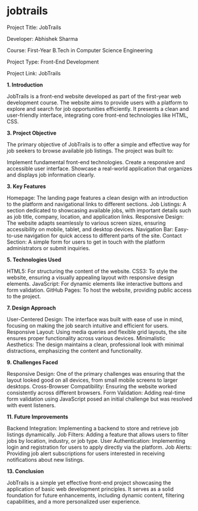 # jobtrails

Project Title: JobTrails

Developer: Abhishek Sharma

Course: First-Year B.Tech in Computer Science Engineering

Project Type: Front-End Development

Project Link: JobTrails



**1. Introduction**

JobTrails is a front-end website developed as part of the first-year web development course. The website aims to provide users with a platform to explore and search for job opportunities efficiently. It presents a clean and user-friendly interface, integrating core front-end technologies like HTML, CSS.


**3. Project Objective**

The primary objective of JobTrails is to offer a simple and effective way for job seekers to browse available job listings. The project was built to:

Implement fundamental front-end technologies.
Create a responsive and accessible user interface.
Showcase a real-world application that organizes and displays job information clearly.

**3. Key Features**

Homepage: The landing page features a clean design with an introduction to the platform and navigational links to different sections.
Job Listings: A section dedicated to showcasing available jobs, with important details such as job title, company, location, and application links.
Responsive Design: The website adapts seamlessly to various screen sizes, ensuring accessibility on mobile, tablet, and desktop devices.
Navigation Bar: Easy-to-use navigation for quick access to different parts of the site.
Contact Section: A simple form for users to get in touch with the platform administrators or submit inquiries.

**5. Technologies Used**

HTML5: For structuring the content of the website.
CSS3: To style the website, ensuring a visually appealing layout with responsive design elements.
JavaScript: For dynamic elements like interactive buttons and form validation.
GitHub Pages: To host the website, providing public access to the project.

**7. Design Approach**

User-Centered Design: The interface was built with ease of use in mind, focusing on making the job search intuitive and efficient for users.
Responsive Layout: Using media queries and flexible grid layouts, the site ensures proper functionality across various devices.
Minimalistic Aesthetics: The design maintains a clean, professional look with minimal distractions, emphasizing the content and functionality.

**9. Challenges Faced**

Responsive Design: One of the primary challenges was ensuring that the layout looked good on all devices, from small mobile screens to larger desktops.
Cross-Browser Compatibility: Ensuring the website worked consistently across different browsers.
Form Validation: Adding real-time form validation using JavaScript posed an initial challenge but was resolved with event listeners.

**11. Future Improvements**

Backend Integration: Implementing a backend to store and retrieve job listings dynamically.
Job Filters: Adding a feature that allows users to filter jobs by location, industry, or job type.
User Authentication: Implementing login and registration for users to apply directly via the platform.
Job Alerts: Providing job alert subscriptions for users interested in receiving notifications about new listings.

**13. Conclusion**

JobTrails is a simple yet effective front-end project showcasing the application of basic web development principles. It serves as a solid foundation for future enhancements, including dynamic content, filtering capabilities, and a more personalized user experience.

